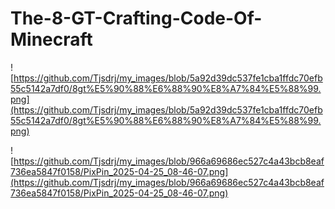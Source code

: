 # The-8-GT-Crafting-Code-Of-Minecraft
![https://github.com/Tjsdrj/my_images/blob/5a92d39dc537fe1cba1ffdc70efb55c5142a7df0/8gt%E5%90%88%E6%88%90%E8%A7%84%E5%88%99.png](https://github.com/Tjsdrj/my_images/blob/5a92d39dc537fe1cba1ffdc70efb55c5142a7df0/8gt%E5%90%88%E6%88%90%E8%A7%84%E5%88%99.png)



![https://github.com/Tjsdrj/my_images/blob/966a69686ec527c4a43bcb8eaf736ea5847f0158/PixPin_2025-04-25_08-46-07.png](https://github.com/Tjsdrj/my_images/blob/966a69686ec527c4a43bcb8eaf736ea5847f0158/PixPin_2025-04-25_08-46-07.png)
